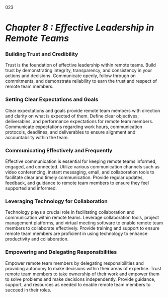023


# ***Chapter 8 : Effective Leadership in Remote Teams***


### **Building Trust and Credibility**

Trust is the foundation of effective leadership within remote teams. Build trust by demonstrating integrity, transparency, and consistency in your actions and decisions. Communicate openly, follow through on commitments, and demonstrate reliability to earn the trust and respect of remote team members.

### **Setting Clear Expectations and Goals**

Clear expectations and goals provide remote team members with direction and clarity on what is expected of them. Define clear objectives, deliverables, and performance expectations for remote team members. Communicate expectations regarding work hours, communication protocols, deadlines, and deliverables to ensure alignment and accountability within the team.

### **Communicating Effectively and Frequently**

Effective communication is essential for keeping remote teams informed, engaged, and connected. Utilize various communication channels such as video conferencing, instant messaging, email, and collaboration tools to facilitate clear and timely communication. Provide regular updates, feedback, and guidance to remote team members to ensure they feel supported and informed.

### **Leveraging Technology for Collaboration**

Technology plays a crucial role in facilitating collaboration and communication within remote teams. Leverage collaboration tools, project management platforms, and virtual meeting software to enable remote team members to collaborate effectively. Provide training and support to ensure remote team members are proficient in using technology to enhance productivity and collaboration.

### **Empowering and Delegating Responsibilities**

Empower remote team members by delegating responsibilities and providing autonomy to make decisions within their areas of expertise. Trust remote team members to take ownership of their work and empower them to solve problems and make decisions independently. Provide guidance, support, and resources as needed to enable remote team members to succeed in their roles.




